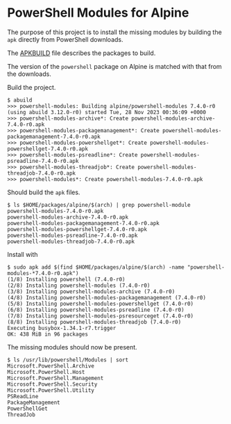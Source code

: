 # PowerShell Modules for Alpine

The purpose of this project is to install the missing modules by building the `apk` directly from PowerShell downloads.

The [APKBUILD](APKBUILD) file describes the packages to build.

The version of the `powershell` package on Alpine is matched with that from the downloads.

Build the project.

```
$ abuild
>>> powershell-modules: Building alpine/powershell-modules 7.4.0-r0 (using abuild 3.12.0-r0) started Tue, 28 Nov 2023 00:36:09 +0000
>>> powershell-modules-archive*: Create powershell-modules-archive-7.4.0-r0.apk
>>> powershell-modules-packagemanagement*: Create powershell-modules-packagemanagement-7.4.0-r0.apk
>>> powershell-modules-powershellget*: Create powershell-modules-powershellget-7.4.0-r0.apk
>>> powershell-modules-psreadline*: Create powershell-modules-psreadline-7.4.0-r0.apk
>>> powershell-modules-threadjob*: Create powershell-modules-threadjob-7.4.0-r0.apk
>>> powershell-modules*: Create powershell-modules-7.4.0-r0.apk
```

Should build the `apk` files.

```
$ ls $HOME/packages/alpine/$(arch) | grep powershell-module
powershell-modules-7.4.0-r0.apk
powershell-modules-archive-7.4.0-r0.apk
powershell-modules-packagemanagement-7.4.0-r0.apk
powershell-modules-powershellget-7.4.0-r0.apk
powershell-modules-psreadline-7.4.0-r0.apk
powershell-modules-threadjob-7.4.0-r0.apk
```

Install with

```
$ sudo apk add $(find $HOME/packages/alpine/$(arch) -name "powershell-modules-*7.4.0-r0.apk")
(1/8) Installing powershell (7.4.0-r0)
(2/8) Installing powershell-modules (7.4.0-r0)
(3/8) Installing powershell-modules-archive (7.4.0-r0)
(4/8) Installing powershell-modules-packagemanagement (7.4.0-r0)
(5/8) Installing powershell-modules-powershellget (7.4.0-r0)
(6/8) Installing powershell-modules-psreadline (7.4.0-r0)
(7/8) Installing powershell-modules-psresourceget (7.4.0-r0)
(8/8) Installing powershell-modules-threadjob (7.4.0-r0)
Executing busybox-1.34.1-r7.trigger
OK: 438 MiB in 96 packages
```

The missing modules should now be present.

```
$ ls /usr/lib/powershell/Modules | sort
Microsoft.PowerShell.Archive
Microsoft.PowerShell.Host
Microsoft.PowerShell.Management
Microsoft.PowerShell.Security
Microsoft.PowerShell.Utility
PSReadLine
PackageManagement
PowerShellGet
ThreadJob
```
